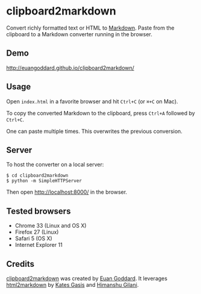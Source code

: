 clipboard2markdown
==================

Convert richly formatted text or HTML to
[Markdown](https://daringfireball.net/projects/markdown/).
Paste from the clipboard to a Markdown converter running in
the browser.

Demo
----

<http://euangoddard.github.io/clipboard2markdown/>

Usage
-----

Open `index.html` in a favorite browser and hit `Ctrl+C`
(or `⌘+C` on Mac).

To copy the converted Markdown to the clipboard, press `Ctrl+A`
followed by `Ctrl+C`.

One can paste multiple times. This overwrites the previous conversion.

Server
------

To host the converter on a local server:

    $ cd clipboard2markdown
    $ python -m SimpleHTTPServer

Then open <http://localhost:8000/> in the browser.

Tested browsers
---------------

-   Chrome 33 (Linux and OS X)
-   Firefox 27 (Linux)
-   Safari 5 (OS X)
-   Internet Explorer 11

Credits
-------

[clipboard2markdown](https://github.com/euangoddard/clipboard2markdown)
was created by [Euan Goddard](https://github.com/euangoddard).
It leverages [html2markdown](https://github.com/kates/html2markdown)
by [Kates Gasis](https://github.com/kates) and
[Himanshu Gilani](https://github.com/hgilani).
